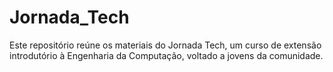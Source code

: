 # Jornada_Tech
Este repositório reúne os materiais do Jornada Tech, um curso de extensão introdutório à Engenharia da Computação, voltado a jovens da comunidade.
